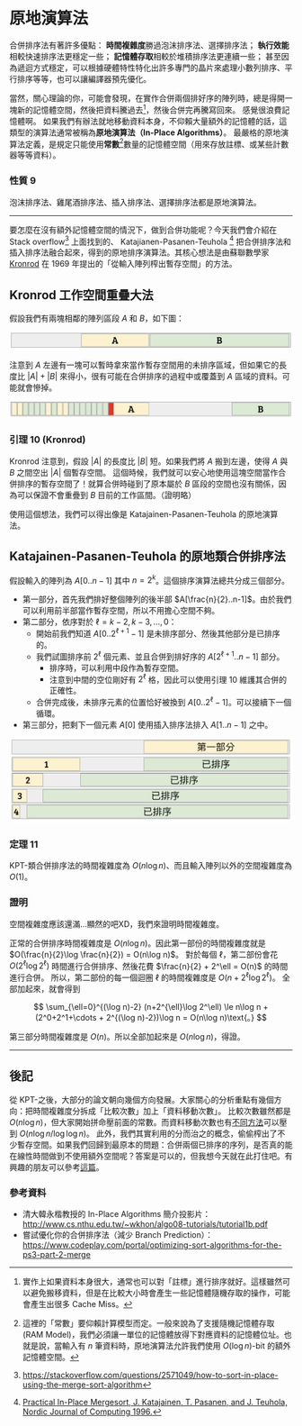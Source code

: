 # 原地演算法

合併排序法有著許多優點：
**時間複雜度**勝過泡沫排序法、選擇排序法；
**執行效能**相較快速排序法更穩定一些；
**記憶體存取**相較於堆積排序法更連續一些；
甚至因為遞迴方式穩定，可以根據硬體特性特化出許多專門的晶片來處理小數列排序、平行排序等等，也可以讓編譯器預先優化。

當然，關心理論的你，可能會發現，在實作合併兩個排好序的陣列時，總是得開一塊新的記憶體空間，然後把資料騰過去[^1]，然後合併完再騰寫回來。
感覺很浪費記憶體啊。
如果我們有辦法就地移動資料本身，不仰賴大量額外的記憶體的話，這類型的演算法通常被稱為**原地演算法（In-Place Algorithms）**。
最嚴格的原地演算法定義，是規定只能使用**常數**[^4]數量的記憶體空間（用來存放註標、或某些計數器等等資料）。

### 性質 9

泡沫排序法、雞尾酒排序法、插入排序法、選擇排序法都是原地演算法。

-----

要怎麼在沒有額外記憶體空間的情況下，做到合併功能呢？今天我們會介紹在 Stack overflow[^3] 上面找到的、 Katajianen-Pasanen-Teuhola [^2] 把合併排序法和插入排序法融合起來，得到的原地排序演算法。其核心想法是由蘇聯數學家 [Kronrod](https://en.wikipedia.org/wiki/Alexander_Kronrod) 在 1969 年提出的「從輸入陣列榨出暫存空間」的方法。

## Kronrod 工作空間重疊大法

假設我們有兩塊相鄰的陣列區段 $A$ 和 $B$，如下圖：

![](./in-place-mergesort1.png)

注意到 $A$ 左邊有一塊可以暫時拿來當作暫存空間用的未排序區域，但如果它的長度比 $|A|+|B|$ 來得小，很有可能在合併排序的過程中或覆蓋到 $A$ 區域的資料。可能就會慘掉。

![](./in-place-mergesort2.png)

### 引理 10 (Kronrod)

Kronrod 注意到，假設 $|A|$ 的長度比 $|B|$ 短。如果我們將 $A$ 搬到左邊，使得 $A$ 與 $B$ 之間空出 $|A|$ 個暫存空間。
這個時候，我們就可以安心地使用這塊空間當作合併排序的暫存空間了！就算合併時碰到了原本屬於 $B$ 區段的空間也沒有關係，因為可以保證不會重疊到 $B$ 目前的工作區間。（證明略）

使用這個想法，我們可以得出像是 Katajainen-Pasanen-Teuhola 的原地演算法。


## Katajainen-Pasanen-Teuhola 的原地類合併排序法

假設輸入的陣列為 $A[0..n-1]$ 其中 $n=2^k$。這個排序演算法總共分成三個部分。

* 第一部分，首先我們排好整個陣列的後半部 $A[\frac{n}{2}..n-1]$。由於我們可以利用前半部當作暫存空間，所以不用擔心空間不夠。
* 第二部分，依序對於 $\ell = k-2, k-3, \ldots, 0$：
  * 開始前我們知道 $A[0..2^{\ell+1}-1]$ 是未排序部分、然後其他部分是已排序的。
  * 我們試圖排序前 $2^{\ell}$ 個元素、並且合併到排好序的 $A[2^{\ell+1}..n-1]$ 部分。
    * 排序時，可以利用中段作為暫存空間。
    * 注意到中間的空位剛好有 $2^{\ell}$ 格，因此可以使用引理 10 維護其合併的正確性。
  * 合併完成後，未排序元素的位置恰好被換到 $A[0..2^{\ell}-1]$。可以接續下一個循環。
* 第三部分，把剩下一個元素 $A[0]$ 使用插入排序法排入 $A[1..n-1]$ 之中。

![](./in-place-mergesort3.png)

### 定理 11

KPT-類合併排序法的時間複雜度為 $O(n\log n)$、而且輸入陣列以外的空間複雜度為 $O(1)$。

### 證明

空間複雜度應該還滿…顯然的吧XD，我們來證明時間複雜度。

正常的合併排序時間複雜度是 $O(n\log n)$。因此第一部份的時間複雜度就是 $O(\frac{n}{2}\log \frac{n}{2}) = O(n\log n)$。
對於每個 $\ell$，第二部份會花 $O(2^\ell\log 2^\ell)$ 時間進行合併排序、然後花費 $\frac{n}{2} + 2^\ell = O(n)$ 的時間進行合併。
所以，第二部份的每一個迴圈 $\ell$ 的時間複雜度是 $O(n+2^\ell\log 2^\ell)$。
全部加起來，就會得到

$$
\sum_{\ell=0}^{(\log n)-2} (n+2^{\ell}\log 2^\ell)
\le n\log n + (2^0+2^1+\cdots + 2^{(\log n)-2})\log n = O(n\log n)\text{。}
$$

第三部分時間複雜度是 $O(n)$。所以全部加起來是 $O(n\log n)$，得證。

-----

## 後記

從 KPT-之後，大部分的論文朝向幾個方向發展。大家關心的分析重點有幾個方向：把時間複雜度分拆成「比較次數」加上「資料移動次數」。
比較次數雖然都是 $O(n\log n)$，但大家開始拼命壓前面的常數。而資料移動次數也有[不同方法](http://citeseerx.ist.psu.edu/viewdoc/download?doi=10.1.1.22.5514&rep=rep1&type=pdf)可以壓到 $O(n\log n/ \log\log n)$。
此外，我們其實利用的分而治之的概念，偷偷榨出了不少暫存空間。如果我們回歸到最原本的問題：合併兩個已排序的序列，是否真的能在線性時間做到不使用額外空間呢？答案是可以的，但我想今天就在此打住吧。有興趣的朋友可以參考[這篇](https://academic.oup.com/comjnl/article/38/8/681/335248)。

### 參考資料

* 清大韓永楷教授的 In-Place Algorithms 簡介投影片：http://www.cs.nthu.edu.tw/~wkhon/algo08-tutorials/tutorial1b.pdf
* 嘗試優化你的合併排序法（減少 Branch Prediction）：https://www.codeplay.com/portal/optimizing-sort-algorithms-for-the-ps3-part-2-merge
<!-- * 交大黃光明教授和 S. Lin 當年在貝爾實驗室發表的合併演算法：https://epubs.siam.org/doi/abs/10.1137/0201004 -->

[^1]: 實作上如果資料本身很大，通常也可以對「註標」進行排序就好。這樣雖然可以避免搬移資料，但是在比較大小時會產生一些記憶體隨機存取的操作，可能會產生出很多 Cache Miss。
[^2]: [Practical In-Place Mergesort, J. Katajainen, T. Pasanen, and J. Teuhola, Nordic Journal of Computing 1996.](https://pdfs.semanticscholar.org/9de9/2ae68f76c040c40fad4bb3aabb7146cb8c3d.pdf)
[^3]: https://stackoverflow.com/questions/2571049/how-to-sort-in-place-using-the-merge-sort-algorithm
[^4]: 這裡的「常數」要仰賴計算模型而定。一般來說為了支援隨機記憶體存取(RAM Model)，我們必須讓一單位的記憶體放得下對應資料的記憶體位址。也就是說，當輸入有 $n$ 筆資料時，原地演算法允許我們使用 $O(\log n)$-bit 的額外記憶體空間。
